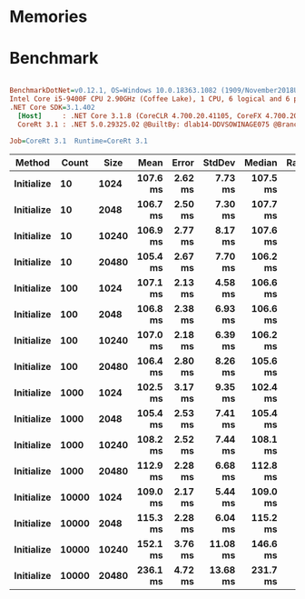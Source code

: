 # Memories

# Benchmark
``` ini

BenchmarkDotNet=v0.12.1, OS=Windows 10.0.18363.1082 (1909/November2018Update/19H2)
Intel Core i5-9400F CPU 2.90GHz (Coffee Lake), 1 CPU, 6 logical and 6 physical cores
.NET Core SDK=3.1.402
  [Host]     : .NET Core 3.1.8 (CoreCLR 4.700.20.41105, CoreFX 4.700.20.41903), X64 RyuJIT
  CoreRt 3.1 : .NET 5.0.29325.02 @BuiltBy: dlab14-DDVSOWINAGE075 @Branch: master @Commit: 64389dad34695712b2520fba2b04713c7c220d89, X64 AOT

Job=CoreRt 3.1  Runtime=CoreRt 3.1  

```
|     Method | Count |  Size |     Mean |   Error |   StdDev |   Median | Rank |
|----------- |------ |------ |---------:|--------:|---------:|---------:|-----:|
| **Initialize** |    **10** |  **1024** | **107.6 ms** | **2.62 ms** |  **7.73 ms** | **107.5 ms** |    **1** |
| **Initialize** |    **10** |  **2048** | **106.7 ms** | **2.50 ms** |  **7.30 ms** | **107.7 ms** |    **1** |
| **Initialize** |    **10** | **10240** | **106.9 ms** | **2.77 ms** |  **8.17 ms** | **107.6 ms** |    **1** |
| **Initialize** |    **10** | **20480** | **105.4 ms** | **2.67 ms** |  **7.70 ms** | **106.2 ms** |    **1** |
| **Initialize** |   **100** |  **1024** | **107.1 ms** | **2.13 ms** |  **4.58 ms** | **106.6 ms** |    **1** |
| **Initialize** |   **100** |  **2048** | **106.8 ms** | **2.38 ms** |  **6.93 ms** | **106.6 ms** |    **1** |
| **Initialize** |   **100** | **10240** | **107.0 ms** | **2.18 ms** |  **6.39 ms** | **106.2 ms** |    **1** |
| **Initialize** |   **100** | **20480** | **106.4 ms** | **2.80 ms** |  **8.26 ms** | **105.6 ms** |    **1** |
| **Initialize** |  **1000** |  **1024** | **102.5 ms** | **3.17 ms** |  **9.35 ms** | **102.4 ms** |    **1** |
| **Initialize** |  **1000** |  **2048** | **105.4 ms** | **2.53 ms** |  **7.41 ms** | **105.4 ms** |    **1** |
| **Initialize** |  **1000** | **10240** | **108.2 ms** | **2.52 ms** |  **7.44 ms** | **108.1 ms** |    **1** |
| **Initialize** |  **1000** | **20480** | **112.9 ms** | **2.28 ms** |  **6.68 ms** | **112.8 ms** |    **2** |
| **Initialize** | **10000** |  **1024** | **109.0 ms** | **2.17 ms** |  **5.44 ms** | **109.0 ms** |    **1** |
| **Initialize** | **10000** |  **2048** | **115.3 ms** | **2.28 ms** |  **6.04 ms** | **115.2 ms** |    **2** |
| **Initialize** | **10000** | **10240** | **152.1 ms** | **3.76 ms** | **11.08 ms** | **146.6 ms** |    **3** |
| **Initialize** | **10000** | **20480** | **236.1 ms** | **4.72 ms** | **13.68 ms** | **231.7 ms** |    **4** |
